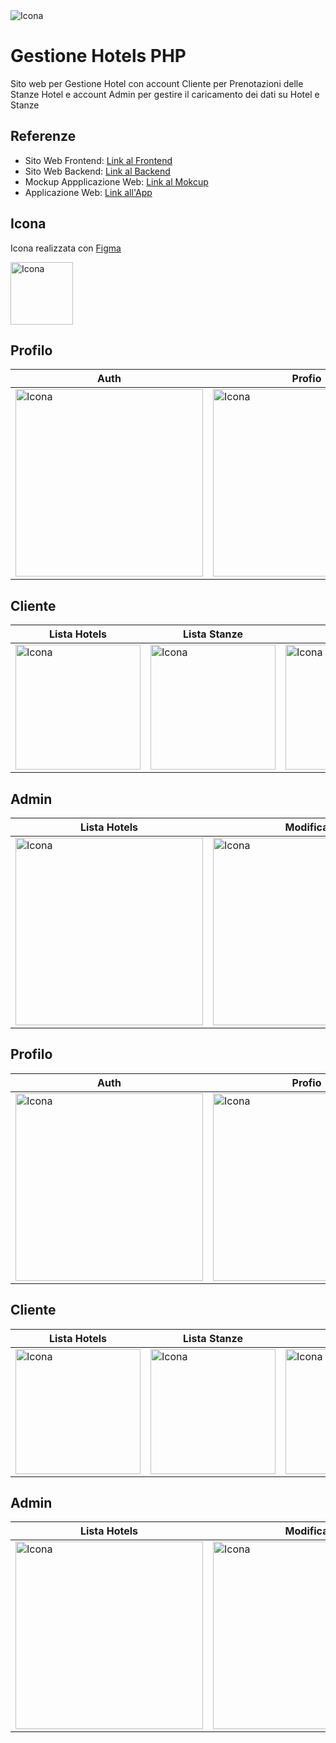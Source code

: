 
<img src="https://github.com/vittorioPiotti/Gestione-Hotel-PHP/blob/main/header.png" alt="Icona"/>

# Gestione Hotels PHP

Sito web per Gestione Hotel con account Cliente per Prenotazioni delle Stanze Hotel e account Admin per gestire il caricamento dei dati su Hotel e Stanze

## Referenze

- Sito Web Frontend: [Link al Frontend](https://gestionehotelclient.000webhostapp.com/) 
- Sito Web Backend: [Link al Backend](https://gestionehotelserver.000webhostapp.com/)
- Mockup Appplicazione Web: [Link al Mokcup](https://www.figma.com/proto/BpWZ6Xun7IkvYqavXrUkGt/GestioneHotel?type=design&scaling=scale-down&page-id=0%3A1&node-id=78-38&starting-point-node-id=71%3A150)
- Applicazione Web: [Link all'App](https://sl2gz4.csb.app/)


## Icona 

Icona realizzata con  [Figma](https://www.figma.com/)

<img src="https://github.com/vittorioPiotti/GestioneHotel/blob/main/icona.png" alt="Icona" width="100"/>



## Profilo

| Auth | Profio|
 ------------ | ------------ |
| <img src="https://github.com/vittorioPiotti/GestioneHotel/blob/main/authDesktop.png" alt="Icona" width="300"/> | <img src="https://github.com/vittorioPiotti/GestioneHotel/blob/main/profileDesktop.png" alt="Icona" width="300"/>| 


## Cliente

| Lista Hotels | Lista Stanze| Prenota | Prenotati|
| ------------ | ------------ | ------------ | ------------ |
| <img src="https://github.com/vittorioPiotti/GestioneHotel/blob/main/hotelsDesktop.png" alt="Icona" width="200"/> | <img src="https://github.com/vittorioPiotti/GestioneHotel/blob/main/hoteldesktop.png" alt="Icona" width="200"/> | <img src="https://github.com/vittorioPiotti/GestioneHotel/blob/main/bookDesktop.png" alt="Icona" width="200"/> | <img src="https://github.com/vittorioPiotti/GestioneHotel/blob/main/booksDesktop.png" alt="Icona" width="200"/>|



## Admin

| Lista Hotels | Modifica | Prenotati |
| ------------ | -------- | --------- |
| <img src="https://github.com/vittorioPiotti/GestioneHotel/blob/main/hotelsAdminDesktop.png" alt="Icona" width="300"/> | <img src="https://github.com/vittorioPiotti/GestioneHotel/blob/main/hotelAdminDesktop.png" alt="Icona" width="300"/> | <img src="https://github.com/vittorioPiotti/GestioneHotel/blob/main/booksDesktop.png" alt="Icona" width="300"/> |






## Profilo

| Auth | Profio|
 ------------ | ------------ |
| <img src="https://github.com/vittorioPiotti/GestioneHotel/blob/main/authDesktopMobile.png" alt="Icona" width="300"/> | <img src="https://github.com/vittorioPiotti/GestioneHotel/blob/main/profileDesktopMobile.png" alt="Icona" width="300"/>| 


## Cliente

| Lista Hotels | Lista Stanze| Prenota | Prenotati|
| ------------ | ------------ | ------------ | ------------ |
| <img src="https://github.com/vittorioPiotti/GestioneHotel/blob/main/hotelsDesktopMobile.png" alt="Icona" width="200"/> | <img src="https://github.com/vittorioPiotti/GestioneHotel/blob/main/hoteldesktopMobile.png" alt="Icona" width="200"/> | <img src="https://github.com/vittorioPiotti/GestioneHotel/blob/main/bookDesktopMobile.png" alt="Icona" width="200"/> | <img src="https://github.com/vittorioPiotti/GestioneHotel/blob/main/booksDesktopMobile.png" alt="Icona" width="200"/>|



## Admin

| Lista Hotels | Modifica | Prenotati |
| ------------ | -------- | --------- |
| <img src="https://github.com/vittorioPiotti/GestioneHotel/blob/main/hotelsAdminDesktopMobile.png" alt="Icona" width="300"/> | <img src="https://github.com/vittorioPiotti/GestioneHotel/blob/main/hotelAdminDesktopMobile.png" alt="Icona" width="300"/> | <img src="https://github.com/vittorioPiotti/GestioneHotel/blob/main/booksDesktopMobile.png" alt="Icona" width="300"/> |






  


